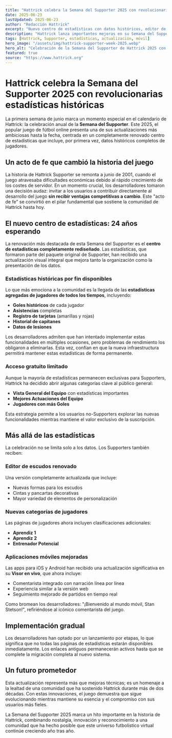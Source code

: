 ```yaml
---
title: "Hattrick celebra la Semana del Supporter 2025 con revolucionarias estadísticas históricas"
date: 2025-06-23
lastUpdated: 2025-06-23
author: "Redacción Hattrick"
excerpt: "Nuevo centro de estadísticas con datos históricos, editor de escudos mejorado y actualizaciones móviles para celebrar a los Supporters."
description: "Hattrick lanza importantes mejoras en su Semana del Supporter 2025: estadísticas históricas de jugadores, nuevo editor de escudos y apps mejoradas."
tags: [Hattrick, Supporter, estadísticas, actualización, móvil]
hero_image: "/assets/img/hattrick-supporter-week-2025.webp"
hero_alt: "Celebración de la Semana del Supporter de Hattrick 2025 con nuevas funcionalidades"
featured: true
source: "https://www.hattrick.org"
---
```


# Hattrick celebra la Semana del Supporter 2025 con revolucionarias estadísticas históricas

La primera semana de junio marca un momento especial en el calendario de Hattrick: la celebración anual de la **Semana del Supporter**. Este 2025, el popular juego de fútbol online presenta una de sus actualizaciones más ambiciosas hasta la fecha, centrada en un completamente renovado centro de estadísticas que incluye, por primera vez, datos históricos completos de jugadores.

## Un acto de fe que cambió la historia del juego

La historia de Hattrick Supporter se remonta a junio de 2001, cuando el juego atravesaba dificultades económicas debido al rápido crecimiento de los costes de servidor. En un momento crucial, los desarrolladores tomaron una decisión audaz: invitar a los usuarios a contribuir directamente al desarrollo del juego **sin recibir ventajas competitivas a cambio**. Este "acto de fe" se convirtió en el pilar fundamental que sostiene la comunidad de Hattrick hasta hoy.

## El nuevo centro de estadísticas: 24 años esperando

La renovación más destacada de esta Semana del Supporter es el **centro de estadísticas completamente rediseñado**. Las estadísticas, que formaron parte del paquete original de Supporter, han recibido una actualización visual integral que mejora tanto la organización como la presentación de los datos.

### Estadísticas históricas por fin disponibles

Lo que más emociona a la comunidad es la llegada de las **estadísticas agregadas de jugadores de todos los tiempos**, incluyendo:

- **Goles históricos** de cada jugador
- **Asistencias** completas 
- **Registro de tarjetas** (amarillas y rojas)
- **Historial de capitanes**
- **Datos de lesiones** 

Los desarrolladores admiten que han intentado implementar estas funcionalidades en múltiples ocasiones, pero problemas de rendimiento los obligaron a eliminarlas. Esta vez, confían en que la nueva infraestructura permitirá mantener estas estadísticas de forma permanente.

### Acceso gratuito limitado

Aunque la mayoría de estadísticas permanecen exclusivas para Supporters, Hattrick ha decidido abrir algunas categorías clave al público general:

- **Vista General del Equipo** con estadísticas importantes
- **Mejores Actuaciones del Equipo**
- **Jugadores con más Goles**

Esta estrategia permite a los usuarios no-Supporters explorar las nuevas funcionalidades mientras mantiene el valor exclusivo de la suscripción.

## Más allá de las estadísticas

La celebración no se limita solo a los datos. Los Supporters también reciben:

### Editor de escudos renovado
Una versión completamente actualizada que incluye:
- Nuevas formas para los escudos
- Cintas y pancartas decorativas
- Mayor variedad de elementos de personalización

### Nuevas categorías de jugadores
Las páginas de jugadores ahora incluyen clasificaciones adicionales:
- **Aprendiz 1**
- **Aprendiz 2** 
- **Entrenador Potencial**

### Aplicaciones móviles mejoradas

Las apps para iOS y Android han recibido una actualización significativa en su **Visor en vivo**, que ahora incluye:
- Comentarista integrado con narración línea por línea
- Experiencia similar a la versión web
- Seguimiento mejorado de partidos en tiempo real

Como bromean los desarrolladores: "¡Bienvenido al mundo móvil, Stan Stetson!", refiriéndose al icónico comentarista del juego.

## Implementación gradual

Los desarrolladores han optado por un lanzamiento por etapas, lo que significa que no todas las páginas de estadísticas estarán disponibles inmediatamente. Los enlaces antiguos permanecerán activos hasta que se complete la migración completa al nuevo sistema.

## Un futuro prometedor

Esta actualización representa más que mejoras técnicas; es un homenaje a la lealtad de una comunidad que ha sostenido Hattrick durante más de dos décadas. Con estas innovaciones, el juego demuestra que sigue evolucionando mientras mantiene su esencia y el compromiso con sus usuarios más fieles.

La Semana del Supporter 2025 marca un hito importante en la historia de Hattrick, combinando nostalgia, innovación y reconocimiento a una comunidad que ha hecho posible que este universo futbolístico virtual continúe creciendo año tras año.